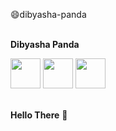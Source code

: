 :smile:dibyasha-panda


<br> **Dibyasha Panda** <br>

<a href="https://linkedin.com/"><img src = "https://github.com/DibyashaPanda/dibyasha-panda/blob/master/images/linkedin.png" width = "48" height = "48"></a>
<a href="https://github.com/"><img src = "https://github.com/DibyashaPanda/dibyasha-panda/blob/master/images/git.png" width = "48" height = "48"></a>
<a href="https://gmail.com/"><img src = "https://github.com/DibyashaPanda/dibyasha-panda/blob/master/images/gmail.jpg" width = "48" height = "48"></a>

<br> **Hello There** :wave:

    
